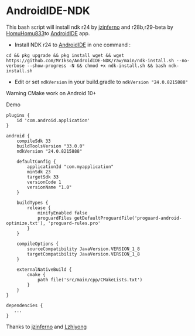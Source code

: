 # AndroidIDE-NDK
This bash script will install ndk r24 by [jzinferno](https://github.com/jzinferno) and r28b,r29-beta by [HomuHomu833](https://github.com/HomuHomu833)to  [AndroidIDE](https://github.com/itsaky/AndroidIDE) app.
- Install NDK r24 to [AndroidIDE](https://github.com/itsaky/AndroidIDE) in one command :
```
cd && pkg upgrade && pkg install wget && wget https://github.com/MrIkso/AndroidIDE-NDK/raw/main/ndk-install.sh --no-verbose --show-progress -N && chmod +x ndk-install.sh && bash ndk-install.sh
```

- Edit or set ```ndkVersion``` in your build.gradle to ```ndkVersion "24.0.8215888"```

Warning CMake work on Android 10+

Demo

```
plugins {
    id 'com.android.application'
}

android {
    compileSdk 33
    buildToolsVersion "33.0.0"
    ndkVersion "24.0.8215888"

    defaultConfig {
        applicationId "com.myapplication"
        minSdk 23
        targetSdk 33
        versionCode 1
        versionName "1.0"
    }
    
    buildTypes {
        release {
            minifyEnabled false
            proguardFiles getDefaultProguardFile('proguard-android-optimize.txt'), 'proguard-rules.pro'
        }
    }

    compileOptions {
        sourceCompatibility JavaVersion.VERSION_1_8
        targetCompatibility JavaVersion.VERSION_1_8
    }

    externalNativeBuild {
        cmake {
            path file('src/main/cpp/CMakeLists.txt')
        }
    }
}

dependencies {
   ...
}
```

Thanks to [jzinferno](https://github.com/jzinferno/termux-ndk) and [Lzhiyong](https://github.com/Lzhiyong)
